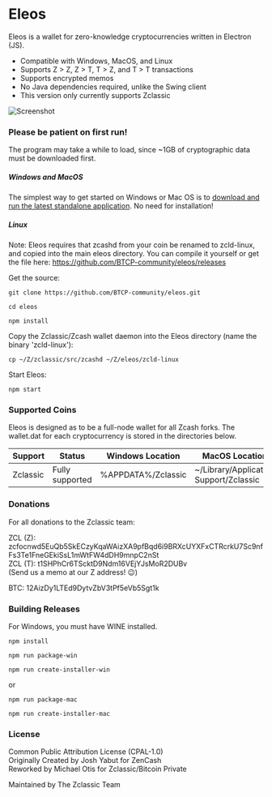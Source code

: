 # Eleos

Eleos is a wallet for zero-knowledge cryptocurrencies written in Electron (JS).

  - Compatible with Windows, MacOS, and Linux
  - Supports Z > Z, Z > T, T > Z, and T > T transactions
  - Supports encrypted memos
  - No Java dependencies required, unlike the Swing client
  - This version only currently supports Zclassic

![Screenshot](https://i.imgur.com/hyvrCpX.jpg)

### Please be patient on first run!
The program may take a while to load, since ~1GB of cryptographic data must be downloaded first.

##### Windows and MacOS
The simplest way to get started on Windows or Mac OS is to [download and run the latest standalone application](https://github.com/BTCP-community/eleos/releases). No need for installation!

##### Linux
Note: Eleos requires that zcashd from your coin be renamed to zcld-linux, and copied into the main eleos directory.
You can compile it yourself or get the file here: https://github.com/BTCP-community/eleos/releases

Get the source:
```
git clone https://github.com/BTCP-community/eleos.git
```
```
cd eleos
```
```
npm install
```
Copy the Zclassic/Zcash wallet daemon into the Eleos directory (name the binary 'zcld-linux'):
```
cp ~/Z/zclassic/src/zcashd ~/Z/eleos/zcld-linux
```
Start Eleos:
```
npm start
```


### Supported Coins
Eleos is designed as to be a full-node wallet for all Zcash forks. The wallet.dat for each cryptocurrency is stored in the directories below.

| Support | Status | Windows Location | MacOS Location |
| ------ | ------ | ------ | ------ |
| Zclassic | Fully supported | %APPDATA%/Zclassic | ~/Library/Application Support/Zclassic |


### Donations
For all donations to the Zclassic team:

ZCL (Z): zcfocnwd5EuQb5SkECzyKqaWAizXA9pfBqd6i9BRXcUYXFxCTRcrkU7Sc9nfFs3Te1FneGEkiSsL1mWtFW4dDH9mnpC2nSt  
ZCL (T): t1SHPhCr6TScktD9Ndm16VEjYJsMoR2DUBv  
(Send us a memo at our Z address! :wink:)

BTC: 12AizDy1LTEd9DytvZbV3tPf5eVb5Sgt1k

### Building Releases
For Windows, you must have WINE installed.

```
npm install
```
```
npm run package-win
```
```
npm run create-installer-win
```
or
```
npm run package-mac
```
```
npm run create-installer-mac
```

### License
Common Public Attribution License (CPAL-1.0)  
Originally Created by Josh Yabut for ZenCash  
Reworked by Michael Otis for Zclassic/Bitcoin Private

Maintained by The Zclassic Team
